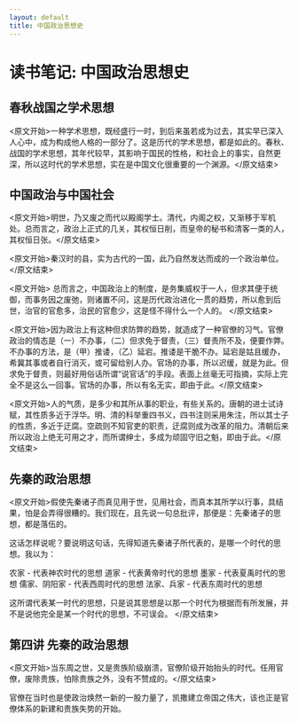 ```yaml
---
layout: default
title: 中国政治思想史
---
```


# 读书笔记: 中国政治思想史


## 春秋战国之学术思想

<原文开始>一种学术思想，既经盛行一时，到后来虽若成为过去，其实早已深入人心中，成为构成他人格的一部分了。这是历代的学术思想，都是如此的。春秋、战国的学术思想，其年代较早，其影响于国民的性格，和社会上的事实，自然更深，所以这时代的学术思想，实在是中国文化很重要的一个渊源。</原文结束>
## 中国政治与中国社会

<原文开始>明世，乃又废之而代以殿阁学士。清代，内阁之权，又渐移于军机处。总而言之，政治上正式的几关，其权恒日削，而皇帝的秘书和清客一类的人，其权恒日张。</原文结束>

<原文开始>秦汉时的县，实为古代的一国，此乃自然发达而成的一个政治单位。</原文结束>

<原文开始>
总而言之，中国政治上的制度，是务集威权于一人，但求其便于统御，而事务因之废弛，则诸置不问，这是历代政治进化一贯的趋势，所以愈到后世，治官的官愈多，治民的官愈少，这是怪不得什么一个人的。
</原文结束>

<原文开始>因为政治上有这种但求防弊的趋势，就造成了一种官僚的习气。官僚政治的情态是（一）不办事，（二）但求免于督责，（三）督责所不及，便要作弊。不办事的方法，是（甲）推诿，（乙）延宕。推诿是干脆不办。延宕是姑且缓办，希冀其事或者自行消灭，或可留给别人办。官场的办事，所以迟缓，就是为此。但求免于督责，则最好用俗话所谓“说官话”的手段。表面上丝毫无可指摘，实际上完全不是这么一回事。官场的办事，所以有名无实，即由于此。</原文结束>

<原文开始>人的气质，是多少和其所从事的职业，有些关系的。唐朝的进士试诗赋，其性质多近于浮华。明、清的科举重四书义，四书注则采用朱注，所以其士子的性质，多近于迂腐。空疏则不知官吏的职责，迂腐则成为改革的阻力。清朝后来所以政治上绝无可用之才，而所谓绅士，多成为顽固守旧之魁，即由于此。</原文结束>
## 先秦的政治思想

<原文开始>假使先秦诸子而真见用于世，见用社会，而真本其所学以行事，具结果，怕是会弄得很糟的。我们现在，且先说一句总批评，那便是：先秦诸子的思想，都是落伍的。

这话怎样说呢？要说明这句话，先得知道先秦诸子所代表的，是哪一个时代的思想。我以为：

农家 - 代表神农时代的思想
道家 - 代表黄帝时代的思想
墨家 - 代表夏禹时代的思想
儒家、阴阳家 - 代表西周时代的思想
法家、兵家 - 代表东周时代的思想

这所谓代表某一时代的思想，只是说其思想是以那一个时代为根据而有所发展，并不是说他完全是某一个时代的思想，不可误会。
</原文结束>
## 第四讲 先秦的政治思想

<原文开始>当东周之世，又是贵族阶级崩溃，官僚阶级开始抬头的时代。任用官僚，废除贵族，怕除贵族之外，没有不赞成的。</原文结束>

官僚在当时也是使政治焕然一新的一股力量了，凯撒建立帝国之伟大，该也正是官僚体系的新建和贵族失势的开始。